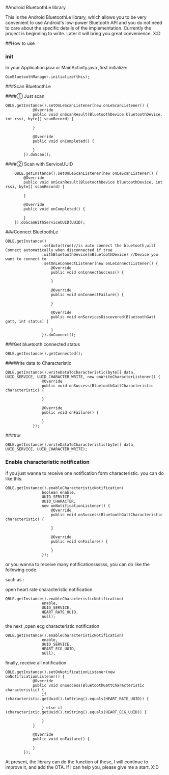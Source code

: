 #Android BluetoothLe library

This is the Android BluetoothLe library, which allows you to be very convenient to use Android's low-power Bluetooth API and you do not need to care about the specific details of the implementation. Currently the project is beginning to write. Later it will bring you great convenience. X:D

##How to use

### init

In your Application.java or MainActivity.java ,first initialize:

    QinBluetoothManager.initialize(this);

###Scan BluetoothLe

####① Just scan

	QBLE.getInstance().setOnLeScanListener(new onLeScanListener() {
	            @Override
	            public void onScanResult(BluetoothDevice bluetoothDevice, int rssi, byte[] scanRecord) {
	                
	            }
	
	            @Override
	            public void onCompleted() {
	                
	            }
	        }).doScan();

####② Scan with ServiceUUID

        QBLE.getInstance().setOnLeScanListener(new onLeScanListener() {
            @Override
            public void onScanResult(BluetoothDevice bluetoothDevice, int rssi, byte[] scanRecord) {
                
            }

            @Override
            public void onCompleted() {
                
            }
        }).doScanWithServiceUUID(UUID);

###Connect BluetoothLe

	QBLE.getInstance()
	                .setAuto(true)//is auto connect the bluetooth,will Connect automatically when disconnected if true .
	                .withBluetoothDevice(mBluetoothDevice) //Device you want to connect to
	                .setOnLeConnectListener(new onLeConnectListener() {
	                    @Override
	                    public void onConnectSuccess() {
	                        
	                    }
	
	                    @Override
	                    public void onConnectFailure() {
	                        
	                    }
	
	                    @Override
	                    public void onServicesDiscovered(BluetoothGatt gatt, int status) {
	                        
	                    }
	                }).doConnect();

###Get bluetooth connected status

	QBLE.getInstance().getConnected();

###Write data to Characteristic

	QBLE.getInstance().writeDataToCharacteristic(byte[] data, UUID_SERVICE, UUID_CHARACTER_WRITE, new onWriteCharacterListener() {
	                @Override
	                public void onSuccess(BluetoothGattCharacteristic characteristic) {
	                    
	                }
	
	                @Override
	                public void onFailure() {
	
	                }
	            });

####or

	QBLE.getInstance().writeDataToCharacteristic(byte[] data, UUID_SERVICE, UUID_CHARACTER_WRITE);

### Enable characteristic notification

if you just wanna to receive one notification form characteristic. you can do like this.

	QBLE.getInstance().enableCharacteristicNotification(
	                boolean enable,
	                UUID_SERVICE,
	                UUID_CHARACTER,
	                new onNotificationListener() {
	                    @Override
	                    public void onSuccess(BluetoothGattCharacteristic characteristic) {
	                        
	                    }
	
	                    @Override
	                    public void onFailure() {
	
	                    }
	                });

or you wanna to receive many notificationssssss, you can do like the following code.

such as :

open heart rate characteristic notification

	QBLE.getInstance().enableCharacteristicNotification(
	                enable,
	                UUID_SERVICE,
	                HEART_RATE_UUID,
	                null);

the next ,open ecg characteristic notification

	QBLE.getInstance().enableCharacteristicNotification(
	                enable,
	                UUID_SERVICE,
	                HEART_ECG_UUID,
	                null);

finally, receive all notification

	QBLE.getInstance().setOnNotificationListener(new onNotificationListener() {
	            @Override
	            public void onSuccess(BluetoothGattCharacteristic characteristic) {
	                if (characteristic.getUuid().toString().equals(HEART_RATE_UUID)) {
	                    
	                } else if (characteristic.getUuid().toString().equals(HEART_ECG_UUID)) {
	                   
	                } 
	            }
	
	            @Override
	            public void onFailure() {
	
	            }
	        });




At present, the library can do the function of these, I will continue to improve it, and add the OTA. If I can help you, please give me a start.  X:D